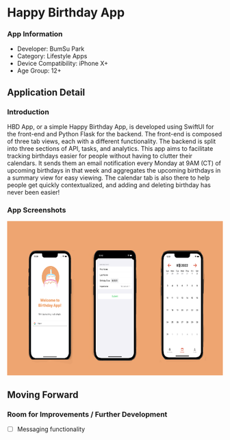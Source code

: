 # Happy Birthday App

### App Information 
* Developer: BumSu Park
* Category: Lifestyle Apps
* Device Compatibility: iPhone X+
* Age Group: 12+

## Application Detail

### Introduction 
HBD App, or a simple Happy Birthday App, is developed using SwiftUI for the front-end
and Python Flask for the backend. The front-end is composed of three tab views, each with a
different functionality. The backend is split into three sections of API, tasks, and analytics. This
app aims to facilitate tracking birthdays easier for people without having to clutter their
calendars. It sends them an email notification every Monday at 9AM (CT) of upcoming
birthdays in that week and aggregates the upcoming birthdays in a summary view for easy
viewing. The calendar tab is also there to help people get quickly contextualized, and adding and
deleting birthday has never been easier! 

### App Screenshots

<img src="https://github.com/bspark2318/birthdayApp/blob/main/Screenshot/sample.png" 
     alt="Sample Application Look#1" width="640" height="360">

## Moving Forward

### Room for Improvements / Further Development
- [ ] Messaging functionality 



